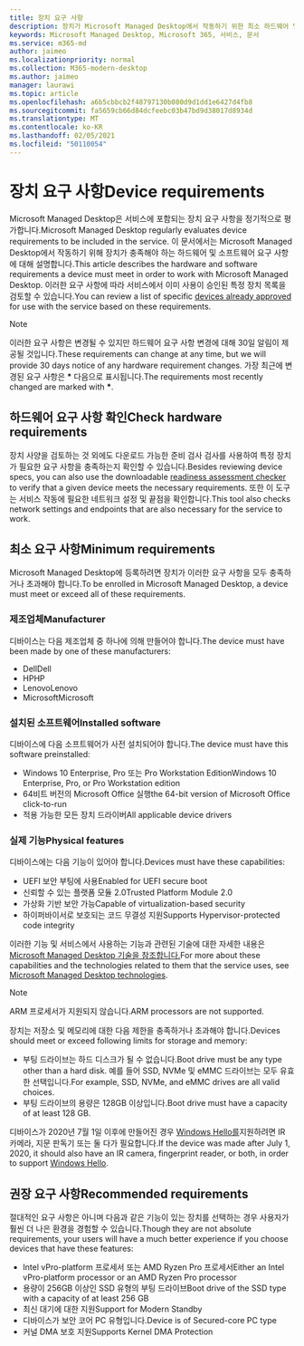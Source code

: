```yaml
---
title: 장치 요구 사항
description: 장치가 Microsoft Managed Desktop에서 작동하기 위한 최소 하드웨어 및 소프트웨어 요구 사항 요약
keywords: Microsoft Managed Desktop, Microsoft 365, 서비스, 문서
ms.service: m365-md
author: jaimeo
ms.localizationpriority: normal
ms.collection: M365-modern-desktop
ms.author: jaimeo
manager: laurawi
ms.topic: article
ms.openlocfilehash: a6b5cbbcb2f48797130b080d9d1dd1e6427d4fb8
ms.sourcegitcommit: fa5659cb66d84dcfeebc03b47bd9d38017d8934d
ms.translationtype: MT
ms.contentlocale: ko-KR
ms.lasthandoff: 02/05/2021
ms.locfileid: "50110054"
---
```

# <a name="device-requirements"></a><span data-ttu-id="f08be-104">장치 요구 사항</span><span class="sxs-lookup"><span data-stu-id="f08be-104">Device requirements</span></span>

<span data-ttu-id="f08be-105">Microsoft Managed Desktop은 서비스에 포함되는 장치 요구 사항을 정기적으로 평가합니다.</span><span class="sxs-lookup"><span data-stu-id="f08be-105">Microsoft Managed Desktop regularly evaluates device requirements to be included in the service.</span></span> <span data-ttu-id="f08be-106">이 문서에서는 Microsoft Managed Desktop에서 작동하기 위해 장치가 충족해야 하는 하드웨어 및 소프트웨어 요구 사항에 대해 설명합니다.</span><span class="sxs-lookup"><span data-stu-id="f08be-106">This article describes the hardware and software requirements a device must meet in order to work with Microsoft Managed Desktop.</span></span> <span data-ttu-id="f08be-107">이러한 요구 사항에 따라 [](device-list.md) 서비스에서 이미 사용이 승인된 특정 장치 목록을 검토할 수 있습니다.</span><span class="sxs-lookup"><span data-stu-id="f08be-107">You can review a list of specific [devices already approved](device-list.md) for use with the service based on these requirements.</span></span>

> [!NOTE]
> <span data-ttu-id="f08be-108">이러한 요구 사항은 변경될 수 있지만 하드웨어 요구 사항 변경에 대해 30일 알림이 제공될 것입니다.</span><span class="sxs-lookup"><span data-stu-id="f08be-108">These requirements can change at any time, but we will provide 30 days notice of any hardware requirement changes.</span></span> <span data-ttu-id="f08be-109">가장 최근에 변경된 요구 사항은 **\*** 다음으로 표시됩니다.</span><span class="sxs-lookup"><span data-stu-id="f08be-109">The requirements most recently changed are marked with **\***.</span></span> 

## <a name="check-hardware-requirements"></a><span data-ttu-id="f08be-110">하드웨어 요구 사항 확인</span><span class="sxs-lookup"><span data-stu-id="f08be-110">Check hardware requirements</span></span>

<span data-ttu-id="f08be-111">장치 사양을 검토하는 것 외에도 다운로드 가능한 [](../get-ready/readiness-assessment-downloadable.md) 준비 검사 검사를 사용하여 특정 장치가 필요한 요구 사항을 충족하는지 확인할 수 있습니다.</span><span class="sxs-lookup"><span data-stu-id="f08be-111">Besides reviewing device specs, you can also use the downloadable [readiness assessment checker](../get-ready/readiness-assessment-downloadable.md) to verify that a given device meets the necessary requirements.</span></span> <span data-ttu-id="f08be-112">또한 이 도구는 서비스 작동에 필요한 네트워크 설정 및 끝점을 확인합니다.</span><span class="sxs-lookup"><span data-stu-id="f08be-112">This tool also checks network settings and endpoints that are also necessary for the service to work.</span></span>

## <a name="minimum-requirements"></a><span data-ttu-id="f08be-113">최소 요구 사항</span><span class="sxs-lookup"><span data-stu-id="f08be-113">Minimum requirements</span></span>

<span data-ttu-id="f08be-114">Microsoft Managed Desktop에 등록하려면 장치가 이러한 요구 사항을 모두 충족하거나 초과해야 합니다.</span><span class="sxs-lookup"><span data-stu-id="f08be-114">To be enrolled in Microsoft Managed Desktop, a device must meet or exceed all of these requirements.</span></span>

### <a name="manufacturer"></a><span data-ttu-id="f08be-115">제조업체</span><span class="sxs-lookup"><span data-stu-id="f08be-115">Manufacturer</span></span>

<span data-ttu-id="f08be-116">디바이스는 다음 제조업체 중 하나에 의해 만들어야 합니다.</span><span class="sxs-lookup"><span data-stu-id="f08be-116">The device must have been made by one of these manufacturers:</span></span>

- <span data-ttu-id="f08be-117">Dell</span><span class="sxs-lookup"><span data-stu-id="f08be-117">Dell</span></span>
- <span data-ttu-id="f08be-118">HP</span><span class="sxs-lookup"><span data-stu-id="f08be-118">HP</span></span>
- <span data-ttu-id="f08be-119">Lenovo</span><span class="sxs-lookup"><span data-stu-id="f08be-119">Lenovo</span></span>
- <span data-ttu-id="f08be-120">Microsoft</span><span class="sxs-lookup"><span data-stu-id="f08be-120">Microsoft</span></span>


### <a name="installed-software"></a><span data-ttu-id="f08be-121">설치된 소프트웨어</span><span class="sxs-lookup"><span data-stu-id="f08be-121">Installed software</span></span>

<span data-ttu-id="f08be-122">디바이스에 다음 소프트웨어가 사전 설치되어야 합니다.</span><span class="sxs-lookup"><span data-stu-id="f08be-122">The device must have this software preinstalled:</span></span>

- <span data-ttu-id="f08be-123">Windows 10 Enterprise, Pro 또는 Pro Workstation Edition</span><span class="sxs-lookup"><span data-stu-id="f08be-123">Windows 10 Enterprise, Pro, or Pro Workstation edition</span></span>
- <span data-ttu-id="f08be-124">64비트 버전의 Microsoft Office 실행</span><span class="sxs-lookup"><span data-stu-id="f08be-124">the 64-bit version of Microsoft Office click-to-run</span></span> 
- <span data-ttu-id="f08be-125">적용 가능한 모든 장치 드라이버</span><span class="sxs-lookup"><span data-stu-id="f08be-125">All applicable device drivers</span></span>


### <a name="physical-features"></a><span data-ttu-id="f08be-126">실제 기능</span><span class="sxs-lookup"><span data-stu-id="f08be-126">Physical features</span></span>

<span data-ttu-id="f08be-127">디바이스에는 다음 기능이 있어야 합니다.</span><span class="sxs-lookup"><span data-stu-id="f08be-127">Devices must have these capabilities:</span></span>

- <span data-ttu-id="f08be-128">UEFI 보안 부팅에 사용</span><span class="sxs-lookup"><span data-stu-id="f08be-128">Enabled for UEFI secure boot</span></span> 
- <span data-ttu-id="f08be-129">신뢰할 수 있는 플랫폼 모듈 2.0</span><span class="sxs-lookup"><span data-stu-id="f08be-129">Trusted Platform Module 2.0</span></span> 
- <span data-ttu-id="f08be-130">가상화 기반 보안 가능</span><span class="sxs-lookup"><span data-stu-id="f08be-130">Capable of virtualization-based security</span></span> 
- <span data-ttu-id="f08be-131">하이퍼바이서로 보호되는 코드 무결성 지원</span><span class="sxs-lookup"><span data-stu-id="f08be-131">Supports Hypervisor-protected code integrity</span></span> 

<span data-ttu-id="f08be-132">이러한 기능 및 서비스에서 사용하는 기능과 관련된 기술에 대한 자세한 내용은 [Microsoft Managed Desktop 기술을 참조합니다.](../intro/technologies.md)</span><span class="sxs-lookup"><span data-stu-id="f08be-132">For more about these capabilities and the technologies related to them that the service uses, see [Microsoft Managed Desktop technologies](../intro/technologies.md).</span></span>

> [!NOTE]
> <span data-ttu-id="f08be-133">ARM 프로세서가 지원되지 않습니다.</span><span class="sxs-lookup"><span data-stu-id="f08be-133">ARM processors are not supported.</span></span>

<span data-ttu-id="f08be-134">장치는 저장소 및 메모리에 대한 다음 제한을 충족하거나 초과해야 합니다.</span><span class="sxs-lookup"><span data-stu-id="f08be-134">Devices should meet or exceed following limits for storage and memory:</span></span>

- <span data-ttu-id="f08be-135">부팅 드라이브는 하드 디스크가 될 수 없습니다.</span><span class="sxs-lookup"><span data-stu-id="f08be-135">Boot drive must be any type other than a hard disk.</span></span> <span data-ttu-id="f08be-136">예를 들어 SSD, NVMe 및 eMMC 드라이브는 모두 유효한 선택입니다.</span><span class="sxs-lookup"><span data-stu-id="f08be-136">For example, SSD, NVMe, and eMMC drives are all valid choices.</span></span>
- <span data-ttu-id="f08be-137">부팅 드라이브의 용량은 128GB 이상입니다.</span><span class="sxs-lookup"><span data-stu-id="f08be-137">Boot drive must have a capacity of at least 128 GB.</span></span>

<span data-ttu-id="f08be-138">디바이스가 2020년 7월 1일 이후에 만들어진 경우 [Windows Hello를](https://docs.microsoft.com/windows-hardware/design/device-experiences/windows-hello-enhanced-sign-in-security)지원하려면 IR 카메라, 지문 판독기 또는 둘 다가 필요합니다.</span><span class="sxs-lookup"><span data-stu-id="f08be-138">If the device was made after July 1, 2020, it should also have an IR camera, fingerprint reader, or both, in order to support [Windows Hello](https://docs.microsoft.com/windows-hardware/design/device-experiences/windows-hello-enhanced-sign-in-security).</span></span>

## <a name="recommended-requirements"></a><span data-ttu-id="f08be-139">권장 요구 사항</span><span class="sxs-lookup"><span data-stu-id="f08be-139">Recommended requirements</span></span>

<span data-ttu-id="f08be-140">절대적인 요구 사항은 아니며 다음과 같은 기능이 있는 장치를 선택하는 경우 사용자가 훨씬 더 나은 환경을 경험할 수 있습니다.</span><span class="sxs-lookup"><span data-stu-id="f08be-140">Though they are not absolute requirements, your users will have a much better experience if you choose devices that have these features:</span></span>

- <span data-ttu-id="f08be-141">Intel vPro-platform 프로세서 또는 AMD Ryzen Pro 프로세서</span><span class="sxs-lookup"><span data-stu-id="f08be-141">Either an Intel vPro-platform processor or an AMD Ryzen Pro processor</span></span>
- <span data-ttu-id="f08be-142">용량이 256GB 이상인 SSD 유형의 부팅 드라이브</span><span class="sxs-lookup"><span data-stu-id="f08be-142">Boot drive of the SSD type with a capacity of at least 256 GB</span></span>
- <span data-ttu-id="f08be-143">최신 대기에 대한 지원</span><span class="sxs-lookup"><span data-stu-id="f08be-143">Support for Modern Standby</span></span>
- <span data-ttu-id="f08be-144">디바이스가 보안 코어 PC 유형입니다.</span><span class="sxs-lookup"><span data-stu-id="f08be-144">Device is of Secured-core PC type</span></span>
- <span data-ttu-id="f08be-145">커널 DMA 보호 지원</span><span class="sxs-lookup"><span data-stu-id="f08be-145">Supports Kernel DMA Protection</span></span>
